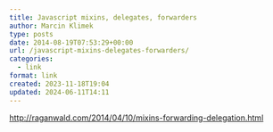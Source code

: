 ```yaml
---
title: Javascript mixins, delegates, forwarders
author: Marcin Klimek
type: posts
date: 2014-08-19T07:53:29+00:00
url: /javascript-mixins-delegates-forwarders/
categories:
  - link
format: link
created: 2023-11-18T19:04
updated: 2024-06-11T14:11
---
```

http://raganwald.com/2014/04/10/mixins-forwarding-delegation.html